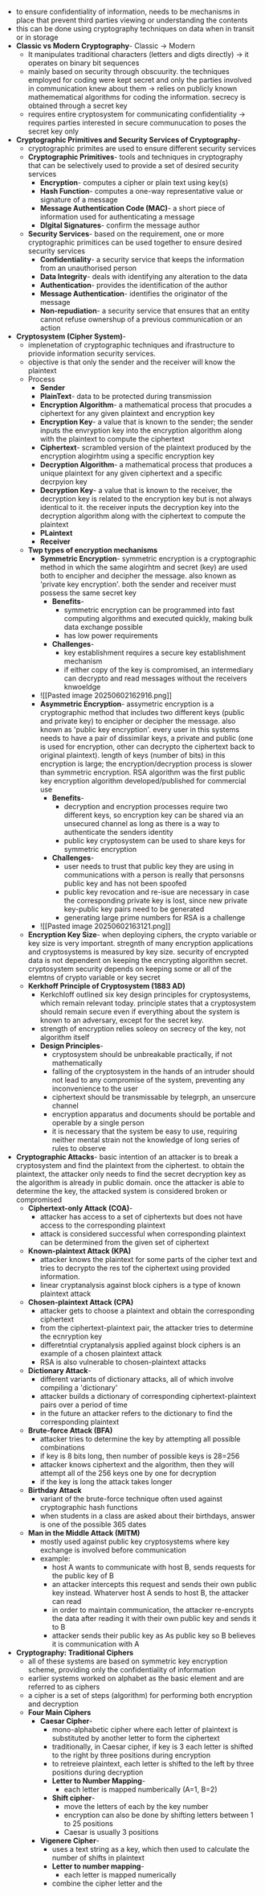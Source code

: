 - to ensure confidentiality of information, needs to be mechanisms in place that prevent third parties viewing or understanding the contents
- this can be done using cryptography techniques on data when in transit or in storage
- **Classic vs Modern Cryptography**- Classic -> Modern
	- It manipulates traditional characters (letters and digts directly) -> it operates on binary bit sequences
	- mainly based on security through obscuurity. the techniques employed for coding were kept secret and only the parties involved in communication knew about them -> relies on publicly known mathemematical algorithms for coding the information. secrecy is obtained through a secret key
	- requires entire cryptosystem for communicating confidentiality -> requires parties interested in secure communucation to poses the secret key only
- **Cryptographic Primitives and Security Services of Cryptography**- 
	- cryptographic primites are used to ensure different security services
	- **Cryptographic Primitives**- tools and techniques in cryptography that can be selectively used to provide a set of desired security services
		- **Encryption**- computes a cipher or plain text using key(s)
		- **Hash Function**- computes a one-way representative value or signature of a message
		- **Message Authentication Code (MAC)**- a short piece of information used for authenticating a message
		- **DIgital Signatures**- confirm the message author
	- **Security Services**- based on the requirement, one or more cryptographic primitices can be used together to ensure desired security services
		- **Confidentiality**- a security service that keeps the information from an unauthorised person
		- **Data Integrity**- deals with identifying any alteration to the data
		- **Authentication**- provides the identification of the author
		- **Message Authentication**- identifies the originator of the message
		- **Non-repudiation**- a security service that ensures that an entity cannot refuse ownershup of a previous communication or an action
- **Cryptosystem (Cipher System)**-
	- implenetation of cryptographic techniques and ifrastructure to priovide information security services.
	- objective is that only the sender and the receiver will know the plaintext
	- Process
		- **Sender**
		- **PlainText**- data to be protected during transmission
		- **Encryption Algorithm**- a mathematical process that procudes a ciphertext for any given plaintext and encryption key
		- **Encryption Key**- a value that is known to the sender; the sender inputs the envryption key into the encryption algorithm along with the plaintext to compute the ciphertext
		- **Ciphertext**- scrambled version of the plaintext produced by the encryption alogirhtm using a specific encryption key
		- **Decryption Algorithm**- a mathematical process that produces a unique plaintext for any given ciphertext and a specific decrpyion key
		- **Decryption Key**- a value that is known to the receiver, the decryption key is related to the encryption key but is not always identical to it. the receiver inputs the decryption key into the decryption algorithm along with the ciphertext to compute the plaintext
		- **PLaintext**
		- **Receiver**
	- **Twp types of encryption mechanisms**
		- **Symmetric Encryption**- symmetric encryption is a cryptographic method in which the same alogirhtm and secret (key) are used both to encipher and decipher the message. also known as 'private key encryption'. both the sender and receiver must possess the same secret key
			- **Benefits**-
				- symmetric encryption can be programmed into fast computing algorithms and executed quickly, making bulk data exchange possible
				- has low power requirements
			- **Challenges**-
				- key establishment requires a secure key establishment mechanism
				- if either copy of the key is compromised, an intermediary can decrypto and read messages without the receivers knwoeldge
		- ![[Pasted image 20250602162916.png]]
		- **Asymmetric Encryption**- assymetric encryption is a cryptographic method that includes two different keys (public and private key) to encipher or decipher the message. also known as 'public key encryption'. every user in this systems needs to have a pair of dissimilar keys, a private and public (one is used for encryption, other can decrypto the ciphertext back to original plaintext). length of keys (number of bits) in this encryption is large; the encryption/decryption process is slower than symmetric encryption. RSA algorithm was the first public key encryption algorithm developed/published for commercial use
			- **Benefits**-
				- decryption and encryption processes require two different keys, so encryption key can be shared via an unsecured channel as long as there is a way to authenticate the senders identity
				- public key cryptosystem can be used to share keys for symmetric encryption
			- **Challenges**-
				- user needs to trust that public key they are using in communications with a person is really that personsns public key and has not been spoofed
				- public key revocation and re-isue are necessary in case the corresponding private key is lost, since new private key-public key pairs need to be generated
				- generating large prime numbers for RSA is a challenge
		- ![[Pasted image 20250602163121.png]]
	- **Encryption Key Size**- when deploying ciphers, the crypto variable or key size is very important. stregnth of many encryption applications and cryptosystems is measured by key size. security of encrypted data is not dependent on keeping the encrypting algorithm secret. cryptosystem security depends on keeping some or all of the elemtns of crypto variable or key secret
	- **Kerkhoff Principle of Cryptosystem (1883 AD)**
		- Kerkchloff outlined six key design principles for cryptosystems, which remain relevant today. principle states that a cryptosystem should remain secure even if everything about the system is known to an adversary, except for the secret key. 
		- strength of encryption relies soleoy on secrecy of the key, not algorithm itself
		- **Design Principles**-
			- cryptosystem should be unbreakable practically, if not mathematically
			- falling of the cryptosystem in the hands of an intruder should not lead to any compromise of the system, preventing any inconvenience to the user
			- ciphertext should be transmissable by telegrph, an unsercure channel
			- encryption apparatus and documents should be portable and operable by a single person
			- it is necessary that the system be easy to use, requiring neither mental strain not the knowledge of long series of rules to observe
- **Cryptographic Attacks**- basic intention of an attacker is to break a cryptosystem and find the plaintext from the ciphertest. to obtain the plaintext, the attacker only needs to find the secret decryption key as the algorithm is already in public domain. once the attacker is able to determine the key, the attacked system is considered broken or compromised
	- **Ciphertext-only Attack (COA)**- 
		- attacker has access to a set of ciphertexts but does not have access to the corresponding plaintext
		- attack is considered successful when corresponding plaintext can be determined from the given set of ciphertext
	- **Known-plaintext Attack (KPA)**
		- attacker knows the plaintext for some parts of the cipher text and tries to decrypto the res tof the ciphertext using provided information.
		- linear cryptanalysis against block ciphers is a type of known plaintext attack
	- **Chosen-plaintext Attack (CPA)**
		- attacker gets to choose a plaintext and obtain the corresponding ciphertext
		- from the ciphertext-plaintext pair, the attacker tries to determine the ecnryption key
		- differetntial cryptanalysis applied against block ciphers is an example of a chosen plaintext attack
		- RSA is also vulnerable to chosen-plaintext attacks
	- **Dictionary Attack**-
		- different variants of dictionary attacks, all of which involve compiling a 'dictionary'
		- attacker builds a dictionary of corresponding ciphertext-plaintext pairs over a period of time
		- in the future an attacker refers to the dictionary to find the corresponding plaintext
	- **Brute-force Attack (BFA)**
		- attacker tries to determine the key by attempting all possible combinations
		- if key is 8 bits long, then number of possible keys is 28=256
		- attacker knows ciphertext and the algorithm, then they will attempt all of the 256 keys one by one for decryption
		- if the key is long the attack takes longer
	- **Birthday Attack**
		- variant of the brute-force technique often used against cryptographic hash functions
		- when students in a class are asked about their birthdays, answer is one of the possible 365 dates
	- **Man in the Middle Attack (MITM)**
		- mostly used against public key cryptosystems where key exchange is involved before communication
		- example:
			- host A wants to communicate with host B, sends requests for the public key of B
			- an attacker intercepts this request and sends their own public key instead. Whaterver host A sends to host B, the attacker can read
			- in order to maintain communication, the attacker re-encrypts the data after reading it with their own public key and sends it to B
			- attacker sends their public key as As public key so B believes it is communication with A
- **Cryptography: Traditional Ciphers**
	- all of these systems are based on symmetric key encryption scheme, providing only the confidentiality of information
	- earlier systems worked on alphabet as the basic element and are referred to as ciphers
	- a cipher is a set of steps (algorithm) for performing both encryption and decryption
	- **Four Main Ciphers**
		- **Caesar Cipher**-
			- mono-alphabetic cipher where each letter of plaintext is substituted by another letter to form the ciphertext
			- traditionally, in Caesar cipher, if key is 3 each letter is shifted to the right by three positions during encryption
			- to retreieve plaintext, each letter is shifted to the left by three positions during decryption
			- **Letter to Number Mapping**-
				- each letter is mapped numberically (A=1, B=2) 
			- **Shift cipher**- 
				- move the letters of each by the key number
				- encryption can also be done by shifting letters between 1 to 25 positions
				- Caesar is usually 3 positions
		- **Vigenere Cipher**-
			- uses a text string as a key, which then used to calculate the number of shifts in plaintext
			- **Letter to number mapping**-
				- each letter is mapped numerically
			- combine the cipher letter and the 
